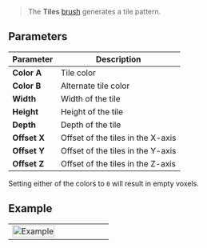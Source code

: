 > The **Tiles** [brush](Brush-Shaders) generates a tile pattern.

## Parameters

Parameter | Description
--------- | -----------
**Color A** | Tile color
**Color B** | Alternate tile color
**Width** | Width of the tile
**Height** | Height of the tile
**Depth** | Depth of the tile
**Offset X** | Offset of the tiles in the X-axis
**Offset Y** | Offset of the tiles in the Y-axis
**Offset Z** | Offset of the tiles in the Z-axis

Setting either of the colors to `0` will result in empty voxels.

## Example

<table>
    <tr>
        <td width="50%"><img width="100%" src="https://s3.amazonaws.com/misc.lachlanmcdonald.com/magicavoxel-shaders/239ce726-a6bd-4d08-b68b-21e125a27337/tiles.png" alt="Example"></td>
        <td width="50%"></td>
    </tr>
</table>
